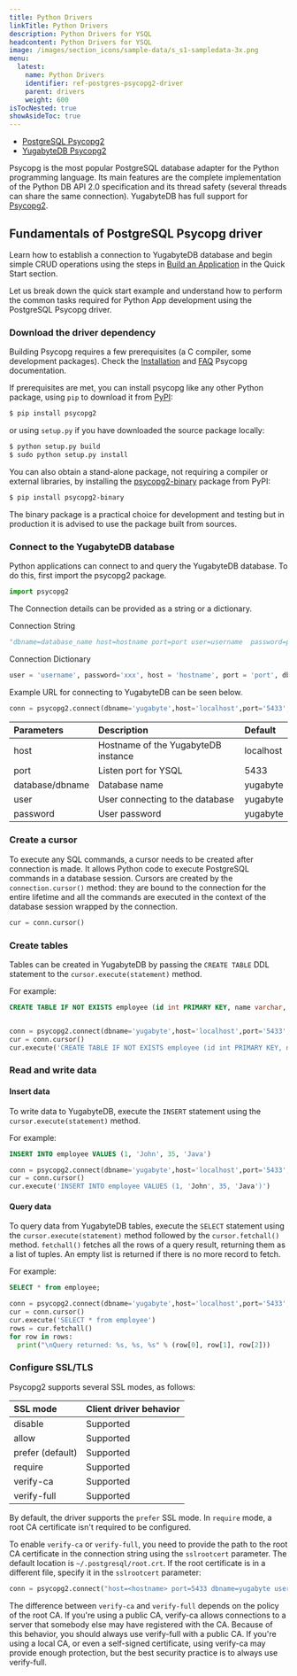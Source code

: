 ```yaml
---
title: Python Drivers
linkTitle: Python Drivers
description: Python Drivers for YSQL
headcontent: Python Drivers for YSQL
image: /images/section_icons/sample-data/s_s1-sampledata-3x.png
menu:
  latest:
    name: Python Drivers
    identifier: ref-postgres-psycopg2-driver
    parent: drivers
    weight: 600
isTocNested: true
showAsideToc: true
---
```


<ul class="nav nav-tabs-alt nav-tabs-yb">
  <li >
    <a href="/latest/reference/drivers/python/postgres-psycopg2-reference" class="nav-link active">
      <i class="icon-postgres" aria-hidden="true"></i>
      PostgreSQL Psycopg2
    </a>
  </li>
    <li >
    <a href="/latest/reference/drivers/python/yugabyte-psycopg2-reference" class="nav-link ">
      <i class="icon-java-bold" aria-hidden="true"></i>
      YugabyteDB Psycopg2
    </a>
  </li>

</ul>

Psycopg is the most popular PostgreSQL database adapter for the Python programming language. Its main features are the complete implementation of the Python DB API 2.0 specification and its thread safety (several threads can share the same connection). YugabyteDB has full support for [Psycopg2](https://www.psycopg.org/).

## Fundamentals of PostgreSQL Psycopg driver

Learn how to establish a connection to YugabyteDB database and begin simple CRUD operations using the steps in [Build an Application](/latest/quick-start/build-apps/python/ysql-psycopg2) in the Quick Start section.

Let us break down the quick start example and understand how to perform the common tasks required for Python App development using the PostgreSQL Psycopg driver.

### Download the driver dependency

Building Psycopg requires a few prerequisites (a C compiler, some development packages). Check the [Installation](https://www.psycopg.org/docs/install.html#install-from-source) and [FAQ](https://www.psycopg.org/docs/faq.html#faq-compile) Psycopg documentation.

If prerequisites are met, you can install psycopg like any other Python package, using ``pip`` to download it from [PyPI](https://pypi.org/project/psycopg2/):

```sh
$ pip install psycopg2
```

or using ``setup.py`` if you have downloaded the source package locally:

```sh
$ python setup.py build
$ sudo python setup.py install
```

You can also obtain a stand-alone package, not requiring a compiler or external libraries, by installing the [psycopg2-binary](https://pypi.org/project/psycopg2-binary/) package from PyPI:

```sh
$ pip install psycopg2-binary
```

The binary package is a practical choice for development and testing but in production it is advised to use the package built from sources.

### Connect to the YugabyteDB database

Python applications can connect to and query the YugabyteDB database. To do this, first import the psycopg2 package.

```python
import psycopg2
```

The Connection details can be provided as a string or a dictionary.

Connection String

```python
"dbname=database_name host=hostname port=port user=username  password=password"
```

Connection Dictionary

```python
user = 'username', password='xxx', host = 'hostname', port = 'port', dbname = 'database_name'
```

Example URL for connecting to YugabyteDB can be seen below.

```python
conn = psycopg2.connect(dbname='yugabyte',host='localhost',port='5433',user='yugabyte',password='yugabyte')
```

| Parameters | Description | Default |
| :---------- | :---------- | :------ |
| host  | Hostname of the YugabyteDB instance | localhost
| port |  Listen port for YSQL | 5433
| database/dbname | Database name | yugabyte
| user | User connecting to the database | yugabyte
| password | User password | yugabyte

### Create a cursor

To execute any SQL commands, a cursor needs to be created after connection is made. It allows Python code to execute PostgreSQL commands in a database session. Cursors are created by the ``connection.cursor()`` method: they are bound to the connection for the entire lifetime and all the commands are executed in the context of the database session wrapped by the connection.

```python
cur = conn.cursor()
```

### Create tables

Tables can be created in YugabyteDB by passing the `CREATE TABLE` DDL statement to the `cursor.execute(statement)` method.

For example:

```sql
CREATE TABLE IF NOT EXISTS employee (id int PRIMARY KEY, name varchar, age int, language text)
```

```python

conn = psycopg2.connect(dbname='yugabyte',host='localhost',port='5433',user='yugabyte',password='yugabyte')
cur = conn.cursor()
cur.execute('CREATE TABLE IF NOT EXISTS employee (id int PRIMARY KEY, name varchar, age int, language varchar)')

```

### Read and write data

#### Insert data

To write data to YugabyteDB, execute the `INSERT` statement using the `cursor.execute(statement)` method.

For example:

```sql
INSERT INTO employee VALUES (1, 'John', 35, 'Java')
```

```python
conn = psycopg2.connect(dbname='yugabyte',host='localhost',port='5433',user='yugabyte',password='yugabyte')
cur = conn.cursor()
cur.execute('INSERT INTO employee VALUES (1, 'John', 35, 'Java')')
```

<!-- For inserting data using JDBC clients, it is always a good pratice to use `java.sql.PreparedStatemet` for executing `INSERT` statements.

```java
Connection conn = DriverManager.getConnection("jdbc:postgresql://localhost:5433/yugabyte","yugabyte", "yugabyte");
Statment stmt = conn.createStatement();
try {

  PreparedStatement pstmt = connection.prepareStatement("INSERT INTO employees (id, name, age, langugage) VALUES (?, ?, ?, ?)");
  pstmt.setInt(1, 1);
  pstmt.setString(2, "John");
  pstmt.setInt(3, 35);
  pstmt.setString(4, "Java");
  pstmt.execute();

} catch (SQLException e) {
  System.err.println(e.getMessage());
}
``` -->

#### Query data

To query data from YugabyteDB tables, execute the `SELECT` statement using the `cursor.execute(statement)` method followed by the `cursor.fetchall()` method. `fetchall()` fetches all the rows of a query result, returning them as a list of tuples. An empty list is returned if there is no more record to fetch.

For example:

```sql
SELECT * from employee;
```

```python
conn = psycopg2.connect(dbname='yugabyte',host='localhost',port='5433',user='yugabyte',password='yugabyte')
cur = conn.cursor()
cur.execute('SELECT * from employee')
rows = cur.fetchall()
for row in rows:
  print("\nQuery returned: %s, %s, %s" % (row[0], row[1], row[2]))
```

### Configure SSL/TLS

Psycopg2 supports several SSL modes, as follows:

| SSL mode | Client driver behavior |
| :------- | :--------------------- |
| disable | Supported |
| allow | Supported |
| prefer (default) | Supported |
| require | Supported |
| verify-ca | Supported |
| verify-full | Supported |

By default, the driver supports the `prefer` SSL mode. In `require` mode, a root CA certificate isn't required to be configured.

To enable `verify-ca` or `verify-full`, you need to provide the path to the root CA certificate in the connection string using the `sslrootcert` parameter. The default location is `~/.postgresql/root.crt`. If the root certificate is in a different file, specify it in the `sslrootcert` parameter:

```python
conn = psycopg2.connect("host=<hostname> port=5433 dbname=yugabyte user=<username> password=<password> sslmode=verify-full sslrootcert=/Users/my-user/Downloads/root.crt")
```

The difference between `verify-ca` and `verify-full` depends on the policy of the root CA. If you're using a public CA, verify-ca allows connections to a server that somebody else may have registered with the CA. Because of this behavior, you should always use verify-full with a public CA. If you're using a local CA, or even a self-signed certificate, using verify-ca may provide enough protection, but the best security practice is to always use verify-full.
